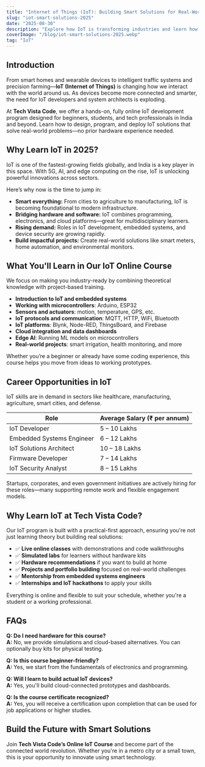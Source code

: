 ```yaml
---
title: "Internet of Things (IoT): Building Smart Solutions for Real-World Problems"
slug: "iot-smart-solutions-2025"
date: "2025-08-30"
description: "Explore how IoT is transforming industries and learn how to build smart, connected solutions through Tech Vista Code’s online IoT training program."
coverImage: "/blog/iot-smart-solutions-2025.webp"
tag: "IoT"
---
```


## Introduction

From smart homes and wearable devices to intelligent traffic systems and precision farming—**IoT (Internet of Things)** is changing how we interact with the world around us. As devices become more connected and smarter, the need for IoT developers and system architects is exploding.

At **Tech Vista Code**, we offer a hands-on, fully online IoT development program designed for beginners, students, and tech professionals in India and beyond. Learn how to design, program, and deploy IoT solutions that solve real-world problems—no prior hardware experience needed.

## Why Learn IoT in 2025?

IoT is one of the fastest-growing fields globally, and India is a key player in this space. With 5G, AI, and edge computing on the rise, IoT is unlocking powerful innovations across sectors.

Here’s why now is the time to jump in:

- **Smart everything:** From cities to agriculture to manufacturing, IoT is becoming foundational to modern infrastructure.
- **Bridging hardware and software:** IoT combines programming, electronics, and cloud platforms—great for multidisciplinary learners.
- **Rising demand:** Roles in IoT development, embedded systems, and device security are growing rapidly.
- **Build impactful projects:** Create real-world solutions like smart meters, home automation, and environmental monitors.

## What You'll Learn in Our IoT Online Course

We focus on making you industry-ready by combining theoretical knowledge with project-based training.

- **Introduction to IoT and embedded systems**
- **Working with microcontrollers**: Arduino, ESP32
- **Sensors and actuators**: motion, temperature, GPS, etc.
- **IoT protocols and communication**: MQTT, HTTP, WiFi, Bluetooth
- **IoT platforms**: Blynk, Node-RED, ThingsBoard, and Firebase
- **Cloud integration and data dashboards**
- **Edge AI**: Running ML models on microcontrollers
- **Real-world projects**: smart irrigation, health monitoring, and more

Whether you’re a beginner or already have some coding experience, this course helps you move from ideas to working prototypes.

## Career Opportunities in IoT

IoT skills are in demand in sectors like healthcare, manufacturing, agriculture, smart cities, and defense.

| Role                      | Average Salary (₹ per annum) |
| ------------------------- | ---------------------------- |
| IoT Developer             | 5 – 10 Lakhs                 |
| Embedded Systems Engineer | 6 – 12 Lakhs                 |
| IoT Solutions Architect   | 10 – 18 Lakhs                |
| Firmware Developer        | 7 – 14 Lakhs                 |
| IoT Security Analyst      | 8 – 15 Lakhs                 |

Startups, corporates, and even government initiatives are actively hiring for these roles—many supporting remote work and flexible engagement models.

## Why Learn IoT at Tech Vista Code?

Our IoT program is built with a practical-first approach, ensuring you're not just learning theory but building real solutions:

- ✅ **Live online classes** with demonstrations and code walkthroughs
- ✅ **Simulated labs** for learners without hardware kits
- ✅ **Hardware recommendations** if you want to build at home
- ✅ **Projects and portfolio building** focused on real-world challenges
- ✅ **Mentorship from embedded systems engineers**
- ✅ **Internships and IoT hackathons** to apply your skills

Everything is online and flexible to suit your schedule, whether you're a student or a working professional.

## FAQs

**Q: Do I need hardware for this course?**  
**A:** No, we provide simulations and cloud-based alternatives. You can optionally buy kits for physical testing.

**Q: Is this course beginner-friendly?**  
**A:** Yes, we start from the fundamentals of electronics and programming.

**Q: Will I learn to build actual IoT devices?**  
**A:** Yes, you'll build cloud-connected prototypes and dashboards.

**Q: Is the course certificate recognized?**  
**A:** Yes, you will receive a certification upon completion that can be used for job applications or higher studies.

## Build the Future with Smart Solutions

Join **Tech Vista Code’s Online IoT Course** and become part of the connected world revolution. Whether you're in a metro city or a small town, this is your opportunity to innovate using smart technology.
